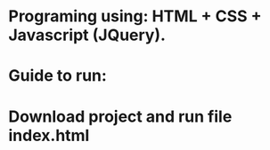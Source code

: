 # Programing using: HTML + CSS + Javascript (JQuery).

# Guide to run:

# Download project and run file index.html

#
